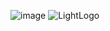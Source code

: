 ![image](https://github.com/user-attachments/assets/732b4e67-66cd-42f4-82b8-3a0ca4db5359)
![LightLogo](https://github.com/user-attachments/assets/8db2c7ee-1ab8-46fb-9f53-e03d24245d9a)
